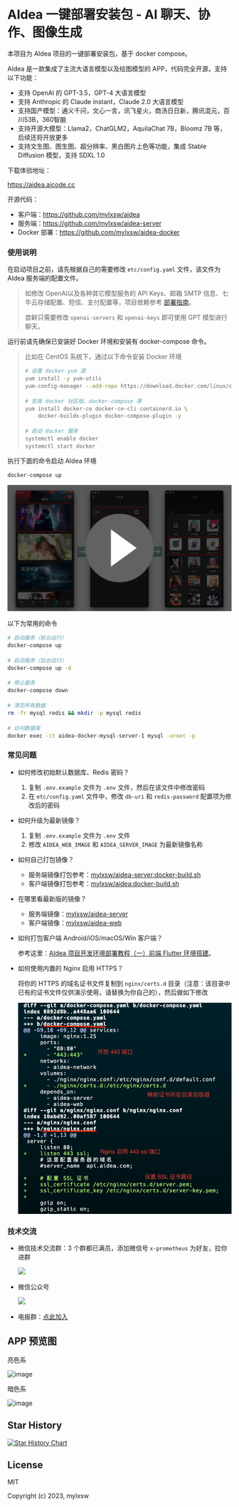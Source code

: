 # AIdea 一键部署安装包 - AI 聊天、协作、图像生成

本项目为 AIdea 项目的一键部署安装包，基于 docker compose。

AIdea 是一款集成了主流大语言模型以及绘图模型的 APP，代码完全开源，支持以下功能：

- 支持 OpenAI 的 GPT-3.5，GPT-4 大语言模型
- 支持 Anthropic 的 Claude instant，Claude 2.0 大语言模型
- 支持国产模型：通义千问，文心一言，讯飞星火，商汤日日新，腾讯混元，百川53B，360智脑
- 支持开源大模型：Llama2，ChatGLM2，AquilaChat 7B，Bloomz 7B 等，后续还将开放更多
- 支持文生图、图生图、超分辨率、黑白图片上色等功能，集成 Stable Diffusion 模型，支持 SDXL 1.0

下载体验地址：

https://aidea.aicode.cc

开源代码：

- 客户端：https://github.com/mylxsw/aidea
- 服务端：https://github.com/mylxsw/aidea-server
- Docker 部署：https://github.com/mylxsw/aidea-docker


### 使用说明

在启动项目之前，请先根据自己的需要修改 `etc/config.yaml` 文件，该文件为 AIdea 服务端的配置文件。

> 如修改 OpenAI以及各种其它模型服务的 API Keys、邮箱 SMTP 信息、七牛云存储配置、短信、支付配置等，项目依赖参考 [部署指南](https://github.com/mylxsw/aidea-server/blob/main/docs/deploy.md#%E9%A1%B9%E7%9B%AE%E4%BE%9D%E8%B5%96)。
>
> 尝鲜只需要修改 `openai-servers` 和 `openai-keys` 即可使用 GPT 模型进行聊天。

运行前请先确保已安装好 Docker 环境和安装有 docker-compose 命令。

> 比如在 CentOS 系统下，通过以下命令安装 Docker 环境
> 
> ```bash
> # 设置 docker yum 源
> yum install -y yum-utils
> yum-config-manager --add-repo https://download.docker.com/linux/centos/docker-ce.repo
> 
> # 安装 docker 社区版、docker-compose 等
> yum install docker-ce docker-ce-cli containerd.io \
>     docker-buildx-plugin docker-compose-plugin -y
>
> # 启动 docker 服务
> systemctl enable docker
> systemctl start docker
> ```

执行下面的命令启动 AIdea 环境

```bash
docker-compose up
```

[![](./video-preview.png)](https://player.bilibili.com/player.html?aid=236534307&bvid=BV14e411Z7wG&cid=1348699022&p=1)

以下为常用的命令

```bash
# 启动服务（前台运行）
docker-compose up

# 启动服务（后台运行）
docker-compose up -d

# 停止服务
docker-compose down

# 清空所有数据
rm -fr mysql redis && mkdir -p mysql redis

# 访问数据库
docker exec -it aidea-docker-mysql-server-1 mysql -uroot -p
```

### 常见问题

- 如何修改初始默认数据库、Redis 密码？
    1. 复制 `.env.example` 文件为 `.env` 文件，然后在该文件中修改密码
    2. 在 `etc/config.yaml` 文件中，修改 `db-uri` 和 `redis-password` 配置项为修改后的密码

- 如何升级为最新镜像？
    1. 复制 `.env.example` 文件为 `.env` 文件
    2. 修改 `AIDEA_WEB_IMAGE` 和 `AIDEA_SERVER_IMAGE` 为最新镜像名称

- 如何自己打包镜像？
    - 服务端镜像打包参考：[mylxsw/aidea-server:docker-build.sh](https://github.com/mylxsw/aidea-server/blob/main/docker-build.sh)
    - 客户端镜像打包参考：[mylxsw/aidea:docker-build.sh](https://github.com/mylxsw/aidea/blob/main/docker-build.sh)

- 在哪里看最新版的镜像？
    - 服务端镜像：[mylxsw/aidea-server](https://hub.docker.com/r/mylxsw/aidea-server)
    - 客户端镜像：[mylxsw/aidea-web](https://hub.docker.com/r/mylxsw/aidea-web)

- 如何打包客户端 Android/iOS/macOS/Win 客户端？

    参考这里：[AIdea 项目开发环境部署教程（一）前端 Flutter 环境搭建](https://mp.weixin.qq.com/s?__biz=MzA3NTU1NDk4Mg==&mid=2454663555&idx=1&sn=8641dd19b37ef6b9805217a6f10faeda&chksm=88d5584abfa2d15cd08ff790ba9fd5444408f73343b3cceeee93cf91248e660f04bb6fd8d3eb&scene=178&cur_album_id=3204997940193296389#rd)。

- 如何使用内置的 Nginx 启用 HTTPS？

    将你的 HTTPS 的域名证书文件复制到 `nginx/certs.d` 目录（注意：该目录中已有的证书文件仅供演示使用，请替换为你自己的），然后做如下修改

    ![https](./https.jpg)

### 技术交流

- 微信技术交流群：3 个群都已满员，添加微信号 `x-prometheus` 为好友，拉你进群

    <img src="https://github.com/mylxsw/aidea/assets/2330911/655601c1-9371-4460-9657-c58521260336" width="200"/>

- 微信公众号

    <img src="https://github.com/mylxsw/aidea-server/assets/2330911/376a3b9f-eacd-45c6-9630-39eb720ba097" width="500" />

- 电报群：[点此加入](https://t.me/aideachat)

## APP 预览图

亮色系

![image](https://github.com/mylxsw/aidea-server/assets/2330911/9c9e878c-67ab-43d6-a9d0-84faf9a6a511)

暗色系

![image](https://github.com/mylxsw/aidea-server/assets/2330911/9e5cc989-4ef5-496b-ab4d-7b9d29793ce3)


## Star History

<a href="https://star-history.com/#mylxsw/aidea-docker">
  <picture>
    <source media="(prefers-color-scheme: dark)" srcset="https://api.star-history.com/svg?repos=mylxsw/aidea-docker&type=Date&theme=dark" />
    <source media="(prefers-color-scheme: light)" srcset="https://api.star-history.com/svg?repos=mylxsw/aidea-docker&type=Date" />
    <img alt="Star History Chart" src="https://api.star-history.com/svg?repos=mylxsw/aidea-docker&type=Date" />
  </picture>
</a>

## License

MIT

Copyright (c) 2023, mylxsw
